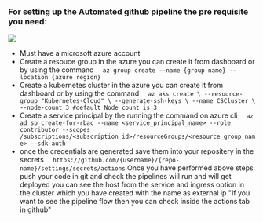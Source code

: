 ### For setting up the Automated github pipeline the pre requisite you need:


![](/home/knoldus/Documents/sdk/deploy_springboot_application_to_azure_kubernetes/Diagram.png)


* Must have a microsoft azure account 
* Create a resouce group in the azure you can create it from dashboard or by using the command
`  az group create --name {group name} --location {azure region}`
* Create a kubernetes cluster in the azure you can create it from dashboard or by using the command
`  az aks create \
  --resource-group "Kubernetes-Cloud" \
  --generate-ssh-keys \
  --name CSCluster \
  --node-count 3 #default Node count is 3`
* Create a service principal by the running the command on azure cli
`  az ad sp create-for-rbac --name <service_principal_name> --role contributor --scopes /subscriptions/<subscription_id>/resourceGroups/<resource_group_name> --sdk-auth`
* once the credentials are generated save them into your repositery in the secrets
`  https://github.com/{username}/{repo-name}/settings/secrets/actions`
Once you have performed above steps push your code in git and check the pipelines will run and will get deployed you can see the host from the service and ingress option in the cluster which you have created with the name as external ip
"If you want to see the pipeline flow then you can check inside the actions tab in github"